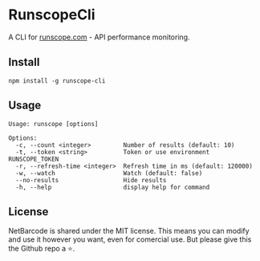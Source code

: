 # RunscopeCli

A CLI for [runscope.com](https://runscope.com) - API performance monitoring.

## Install
`npm install -g runscope-cli`

## Usage
```
Usage: runscope [options]

Options:
  -c, --count <integer>         Number of results (default: 10)
  -t, --token <string>          Token or use environment RUNSCOPE_TOKEN
  -r, --refresh-time <integer>  Refresh time in ms (default: 120000)
  -w, --watch                   Watch (default: false)
  --no-results                  Hide results
  -h, --help                    display help for command
```

## License
NetBarcode is shared under the MIT license. This means you can modify and use it however you want, even for comercial use. But please give this the Github repo a ⭐️.